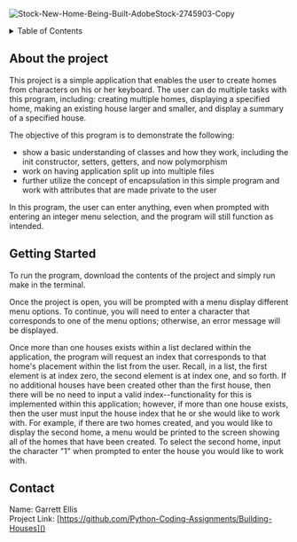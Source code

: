 ![Stock-New-Home-Being-Built-AdobeStock-2745903-Copy](https://github.com/Python-Coding-Assignments/Building-Houses/assets/154717520/d7072136-53a8-4c6b-93b6-568538ba5236)

<details>
<summary>Table of Contents</summary>
<ol>
  <li>
    <a href='#about-the-project'>About the Project</a>
  </li>
  <li>
    <a href='#getting-started'>Getting Started</a>
  </li>
  <li>
    <a href='#Contact'>Contact</a>
  </li>  
</ol>
</details>

## About the project
This project is a simple application that enables the user to create homes from characters on his or her keyboard.  The user can do multiple tasks with this program, including: creating multiple homes, displaying a specified home, making an existing house larger and smaller, and display a summary of a specified house.

The objective of this program is to demonstrate the following: 
* show a basic understanding of classes and how they work, including the init constructor, setters, getters, and now polymorphism
* work on having application split up into multiple files
* further utilize the concept of encapsulation in this simple program and work with attributes that are made private to the user

In this program, the user can enter anything, even when prompted with entering an integer menu selection, and the program will still function as intended.

## Getting Started
To run the program, download the contents of the project and simply run make in the terminal.

Once the project is open, you will be prompted with a menu display different menu options. To continue, you will need to enter a character that corresponds to one of the menu options; otherwise, an error message will be displayed.

Once more than one houses exists within a list declared within the application, the program will request an index that corresponds to that home's placement within the list from the user. Recall, in a list, the first element is at index zero, the second element is at index one, and so forth.  If no additional houses have been created other than the first house, then there will be no need to input a valid index--functionality for this is implemented within this application; however, if more than one house exists, then the user must input the house index that he or she would like to work with.  For example, if there are two homes created, and you would like to display the second home, a menu would be printed to the screen showing all of the homes that have been created.  To select the second home, input the character "1" when prompted to enter the house you would like to work with.

## Contact
Name: Garrett Ellis\
Project Link: [https://github.com/Python-Coding-Assignments/Building-Houses]()
